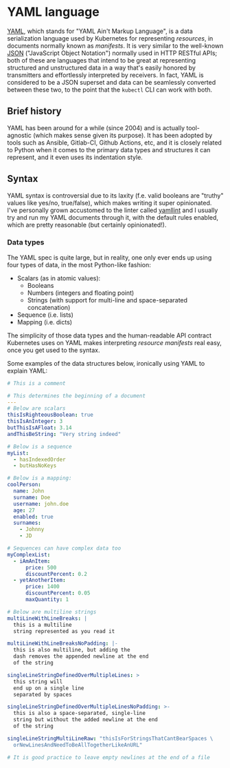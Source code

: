 # YAML language

[YAML](https://yaml.org/), which stands for "YAML Ain't Markup Language", is a data serialization language used by Kubernetes for representing *resources*, in documents normally known as *manifests*. It is very similar to the well-known [JSON](https://www.json.org/json-es.html) ("JavaScript Object Notation") normally used in HTTP RESTful APIs; both of these are languages that intend to be great at representing structured and unstructured data in a way that's easily honored by transmitters and effortlessly interpreted by receivers. In fact, YAML is considered to be a JSON superset and data can be seamlessly converted between these two, to the point that the `kubectl` CLI can work with both.

## Brief history

YAML has been around for a while (since 2004) and is actually tool-agnostic (which makes sense given its purpose). It has been adopted by tools such as Ansible, Gitlab-CI, Github Actions, etc, and it is closely related to Python when it comes to the primary data types and structures it can represent, and it even uses its indentation style.

## Syntax

YAML syntax is controversial due to its laxity (f.e. valid booleans are "truthy" values like yes/no, true/false), which makes writing it super opinionated. I've personally grown accustomed to the linter called [yamllint](https://yamllint.readthedocs.io/en/stable/) and I usually try and run my YAML documents through it, with the default rules enabled, which are pretty reasonable (but certainly opinionated!).

### Data types

The YAML spec is quite large, but in reality, one only ever ends up using four types of data, in the most Python-like fashion:

- Scalars (as in atomic values):
  - Booleans
  - Numbers (integers and floating point)
  - Strings (with support for multi-line and space-separated concatenation)
- Sequence (i.e. lists)
- Mapping (i.e. dicts)

The simplicity of those data types and the human-readable API contract Kubernetes uses on YAML makes interpreting *resource manifests* real easy, once you get used to the syntax.

Some examples of the data structures below, ironically using YAML to explain YAML:

```yaml
# This is a comment

# This determines the beginning of a document
---
# Below are scalars
thisIsRighteousBoolean: true
thisIsAnInteger: 3
butThisIsAFloat: 3.14
andThisBeString: "Very string indeed"

# Below is a sequence
myList:
  - hasIndexedOrder
  - butHasNoKeys

# Below is a mapping:
coolPerson:
  name: John
  surname: Doe
  username: john.doe
  age: 27
  enabled: true
  surnames:
    - Johnny
    - JD

# Sequences can have complex data too
myComplexList:
  - iAmAnItem:
      price: 500
      discountPercent: 0.2
  - yetAnotherItem:
      price: 1400
      discountPercent: 0.05
      maxQuantity: 1

# Below are multiline strings
multiLineWithLineBreaks: |
  this is a multiline
  string represented as you read it

multiLineWithLineBreaksNoPadding: |-
  this is also multiline, but adding the
  dash removes the appended newline at the end
  of the string

singleLineStringDefinedOverMultipleLines: >
  this string will
  end up on a single line
  separated by spaces

singleLineStringDefinedOverMultipleLinesNoPadding: >-
  this is also a space-separated, single-line
  string but without the added newline at the end
  of the string

singleLineStringMultiLineRaw: "thisIsForStringsThatCantBearSpaces \
  orNewLinesAndNeedToBeAllTogetherLikeAnURL"

# It is good practice to leave empty newlines at the end of a file

```
